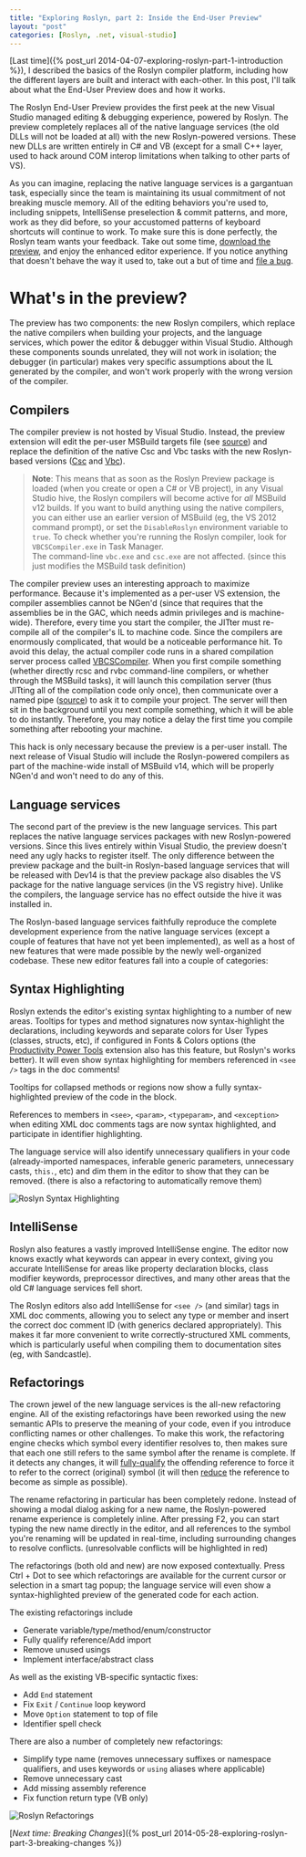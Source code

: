 ```yaml
---
title: "Exploring Roslyn, part 2: Inside the End-User Preview"
layout: "post"
categories: [Roslyn, .net, visual-studio]
---
```


[Last time]({% post_url 2014-04-07-exploring-roslyn-part-1-introduction %}), I described the basics of the Roslyn compiler platform, including how the different layers are built and interact with each-other.  In this post, I'll talk about what the End-User Preview does and how it works.

The Roslyn End-User Preview provides the first peek at the new Visual Studio managed editing & debugging experience, powered by Roslyn.  The preview completely replaces all of the native language services (the old DLLs will not be loaded at all) with the new Roslyn-powered versions.  These new DLLs are written entirely in C# and VB (except for a small C++ layer, used to hack around COM interop limitations when talking to other parts of VS).

As you can imagine, replacing the native language services is a gargantuan task, especially since the team is maintaining its usual commitment of not breaking muscle memory.  All of the editing behaviors you're used to, including snippets, IntelliSense preselection & commit patterns, and more, work as they did before, so your accustomed patterns of keyboard shortcuts will continue to work.  To make sure this is done perfectly, the Roslyn team wants your feedback.  Take out some time, [download the preview](https://connect.microsoft.com/VisualStudio/Downloads/DownloadDetails.aspx?DownloadID=52793), and enjoy the enhanced editor experience.  If you notice anything that doesn't behave the way it used to, take out a but of time and [file a bug](https://connect.microsoft.com/VisualStudio/feedback/CreateFeedbackForm.aspx?FeedbackFormConfigurationID=5494&FeedbackType=3).

# What's in the preview?
The preview has two components: the new Roslyn compilers, which replace the native compilers when building your projects, and the language services, which power the editor & debugger within Visual Studio.  Although these components sounds unrelated, they will not work in isolation; the debugger (in particular) makes very specific assumptions about the IL generated by the compiler, and won't work properly with the wrong version of the compiler.

## Compilers
The compiler preview is not hosted by Visual Studio.  Instead, the preview extension will edit the per-user MSBuild targets file (see [source](http://source.roslyn.codeplex.com/#CompilerPackage/CompilerPackage.cs)) and replace the definition of the native Csc and Vbc tasks with the new Roslyn-based versions ([Csc](http://source.roslyn.codeplex.com/#Roslyn.Compilers.BuildTasks/Csc.cs) and [Vbc](http://source.roslyn.codeplex.com/#Roslyn.Compilers.BuildTasks/Vbc.cs)).

 > **Note**: This means that as soon as the Roslyn Preview package is loaded (when you create or open a C# or VB project), in any Visual Studio hive, the Roslyn compilers will become active for _all_ MSBuild v12 builds.  If you want to build anything using the native compilers, you can either use an earlier version of MSBuild (eg, the VS 2012 command prompt), or set the `DisableRoslyn` environment variable to `true`.  To check whether you're running the Roslyn compiler, look for `VBCSCompiler.exe` in Task Manager.  
The command-line `vbc.exe` and `csc.exe` are not affected.  (since this just modifies the MSBuild task definition)

The compiler preview uses an interesting approach to maximize performance.  Because it's implemented as a per-user VS extension, the compiler assemblies cannot be NGen'd (since that requires that the assemblies be in the GAC, which needs admin privileges and is machine-wide).  Therefore, every time you start the compiler, the JITter must re-compile all of the compiler's IL to machine code.  Since the compilers are enormously complicated, that would be a noticeable performance hit.  To avoid this delay, the actual compiler code runs in a shared compilation server process called [VBCSCompiler](http://source.roslyn.codeplex.com/#VBCSCompiler).  When you first compile something (whether directly rcsc and rvbc command-line compilers, or whether through the MSBuild tasks), it will launch this compilation server (thus JITting all of the compilation code only once), then communicate over a named pipe ([source](http://source.roslyn.codeplex.com/#VBCSCompiler/BuildProtocol.cs)) to ask it to compile your project.  The server will then sit in  the background until you next compile something, which it will be able to do instantly.  Therefore, you may notice a delay the first time you compile something after rebooting your machine.

This hack is only necessary because the preview is a per-user install.  The next release of Visual Studio will include the Roslyn-powered compilers as part of the machine-wide install of MSBuild v14, which will be properly NGen'd and won't need to do any of this.

## Language services
The second part of the preview is the new language services.  This part replaces the native language services packages with new Roslyn-powered versions.  Since this lives entirely within Visual Studio, the preview doesn't need any ugly hacks to register itself.  The only difference between the preview package and the built-in Roslyn-based language services that will be released with Dev14 is that the preview package also disables the VS package for the native language services (in the VS registry hive).  Unlike the compilers, the language service has no effect outside the hive it was installed in.

The Roslyn-based language services faithfully reproduce the complete development experience from the native language services (except a couple of features that have not yet been implemented), as well as a host of new features that were made possible by the newly well-organized codebase.  These new editor features fall into a couple of categories:

## Syntax Highlighting
Roslyn extends the editor's existing syntax highlighting to a number of new areas.  Tooltips for types and method signatures now syntax-highlight the declarations, including keywords and separate colors for User Types (classes, structs, etc), if configured in Fonts & Colors options (the [Productivity Power Tools](https://visualstudiogallery.msdn.microsoft.com/dbcb8670-889e-4a54-a226-a48a15e4cace) extension also has this feature, but Roslyn's works better).  It will even show syntax highlighting for members referenced in `<see />` tags in the doc comments!

Tooltips for collapsed methods or regions now show a fully syntax-highlighted preview of the code in the block.

References to members in `<see>`, `<param>`, `<typeparam>`, and `<exception>` when editing XML doc comments tags are now syntax highlighted, and participate in identifier highlighting.

The language service will also identify unnecessary qualifiers in your code (already-imported namespaces, inferable generic parameters, unnecessary casts, `this.`, etc) and dim them in the editor to show that they can be removed.  (there is also a refactoring to automatically remove them)

<img src="/images/2014/roslyn-syntax-highlighting.png" alt="Roslyn Syntax Highlighting" style="max-width:100%;" />

## IntelliSense
Roslyn also features a vastly improved IntelliSense engine.  The editor now knows exactly what keywords can appear in every context, giving you accurate IntelliSense for areas like property declaration blocks, class modifier keywords, preprocessor directives, and many other areas that the old C# language services fell short.  

The Roslyn editors also add IntelliSense for `<see />` (and similar) tags in XML doc comments, allowing you to select any type or member and insert the correct doc comment ID (with generics declared appropriately).  This makes it far more convenient to write correctly-structured XML comments, which is particularly useful when compiling them to documentation sites (eg, with Sandcastle).

## Refactorings
The crown jewel of the new language services is the all-new refactoring engine.  All of the existing refactorings have been reworked using the new semantic APIs to preserve the meaning of your code, even if you introduce conflicting names or other challenges.  To make this work, the refactoring engine checks which symbol every identifier resolves to, then makes sure that each one still refers to the same symbol after the rename is complete.  If it detects any changes, it will [fully-qualify](http://source.roslyn.codeplex.com/#Microsoft.CodeAnalysis.Workspaces/Simplification/Simplifier.cs#18) the offending reference to force it to refer to the correct (original) symbol (it will then [reduce](http://source.roslyn.codeplex.com/#Microsoft.CodeAnalysis.Workspaces/Simplification/Simplifier.cs#25) the reference to become as simple as possible).    

The rename refactoring in particular has been completely redone.  Instead of showing a modal dialog asking for a new name, the Roslyn-powered rename experience is completely inline.  After pressing F2, you can start typing the new name directly in the editor, and all references to the symbol you're renaming will be updated in real-time, including surrounding changes to resolve conflicts.  (unresolvable conflicts will be highlighted in red)

The refactorings (both old and new) are now exposed contextually.  Press Ctrl + Dot to see which refactorings are available for the current cursor or selection in a smart tag popup; the language service will even show a syntax-highlighted preview of the generated code for each action.

The existing refactorings include

 - Generate variable/type/method/enum/constructor
 - Fully qualify reference/Add import
 - Remove unused usings
 - Implement interface/abstract class

As well as the existing VB-specific syntactic fixes:

 - Add `End` statement
 - Fix `Exit` / `Continue` loop keyword
 - Move `Option` statement to top of file
 - Identifier spell check

There are also a number of completely new refactorings:

 - Simplify type name (removes unnecessary suffixes or namespace qualifiers, and uses keywords or `using` aliases where applicable)
 - Remove unnecessary cast
 - Add missing assembly reference
 - Fix function return type (VB only)

<img src="/images/2014/roslyn-refactorings.png" alt="Roslyn Refactorings" style="max-width: 100%" />

[_Next time: Breaking Changes_]({% post_url 2014-05-28-exploring-roslyn-part-3-breaking-changes %})